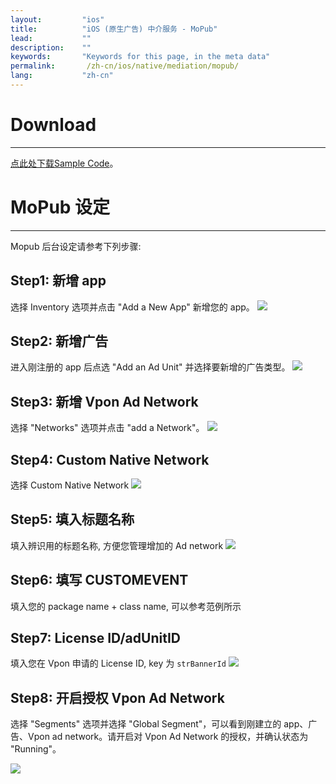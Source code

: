 ```yaml
---
layout:         "ios"
title:          "iOS (原生广告) 中介服务 - MoPub"
lead:           ""
description:    ""
keywords:       "Keywords for this page, in the meta data"
permalink:       /zh-cn/ios/native/mediation/mopub/
lang:           "zh-cn"
---
```

# Download
---
[点此处下载Sample Code]。

# MoPub 设定
---
Mopub 后台设定请参考下列步骤:

## Step1: 新增 app
选择 Inventory 选项并点击 "Add a New App" 新增您的 app。
![][6]

## Step2: 新增广告
进入刚注册的 app 后点选 "Add an Ad Unit" 并选择要新增的广告类型。
![][10]

## Step3: 新增 Vpon Ad Network
选择 "Networks" 选项并点击 "add a Network"。
![][1]

## Step4: Custom Native Network
选择 Custom Native Network
![][2]

## Step5: 填入标题名称
填入辨识用的标题名称, 方便您管理增加的 Ad network
![][3]

## Step6: 填写 CUSTOMEVENT
填入您的 package name + class name, 可以参考范例所示

## Step7: License ID/adUnitID
填入您在 Vpon 申请的 License ID, key 为 `strBannerId`
![][11]

## Step8: 开启授权 Vpon Ad Network
选择 "Segments" 选项并选择 "Global Segment"，可以看到刚建立的 app、广告、Vpon ad network。请开启对 Vpon Ad Network 的授权，并确认状态为 "Running"。

![][12]


  [1]: {{site.imgurl}}/Mopub_001.png
  [2]: {{site.imgurl}}/Mopub_002.png
  [3]: {{site.imgurl}}/Mopub_003.png
  [4]: {{site.imgurl}}/Mopub_004-a.png
  [5]: {{site.imgurl}}/Mopub_005.png
  [6]: {{site.imgurl}}/Mopub_006.png
  [10]: {{site.imgurl}}/Mopub_010.png
  [11]: {{site.imgurl}}/Mopub_011.png
  [12]: {{site.imgurl}}/Mopub_012.png
  [点此处下载Sample Code]: {{site.dnldurl}}/sample-code/iOSMoPubNativeMediationSample.zip
